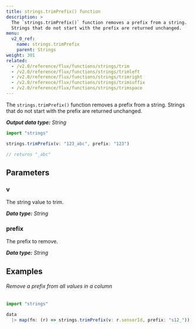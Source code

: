 ```yaml
---
title: strings.trimPrefix() function
description: >
  The `strings.trimPrefix()` function removes a prefix from a string.
  Strings that do not start with the prefix are returned unchanged.
menu:
  v2_0_ref:
    name: strings.trimPrefix
    parent: Strings
weight: 301
related:
  - /v2.0/reference/flux/functions/strings/trim
  - /v2.0/reference/flux/functions/strings/trimleft
  - /v2.0/reference/flux/functions/strings/trimright
  - /v2.0/reference/flux/functions/strings/trimsuffix
  - /v2.0/reference/flux/functions/strings/trimspace
---
```


The `strings.trimPrefix()` function removes a prefix from a string.
Strings that do not start with the prefix are returned unchanged.

_**Output data type:** String_

```js
import "strings"

strings.trimPrefix(v: "123_abc", prefix: "123")

// returns "_abc"
```

## Parameters

### v
The string value to trim.

_**Data type:** String_

### prefix
The prefix to remove.

_**Data type:** String_

## Examples

###### Remove a prefix from all values in a column
```js
import "strings"

data
  |> map(fn: (r) => strings.trimPrefix(v: r.sensorId, prefix: "s12_"))
```
